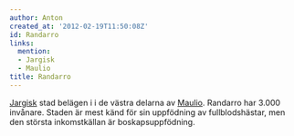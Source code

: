 ```yaml
---
author: Anton
created_at: '2012-02-19T11:50:08Z'
id: Randarro
links:
  mention:
  - Jargisk
  - Maulio
title: Randarro
---
```


[Jargisk] stad belägen i i de västra delarna av [Maulio]. Randarro har 3.000 invånare. Staden är
mest känd för sin uppfödning av fullblodshästar, men den största inkomstkällan är boskapsuppfödning.

  [Jargisk]: Jargisk
  [Maulio]: Maulio
